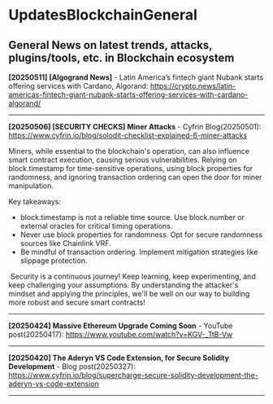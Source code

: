 # UpdatesBlockchainGeneral
General News on latest trends, attacks, plugins/tools, etc. in Blockchain ecosystem
------------------------------------------------------------------------------------------------------------


**[20250511] [Algogrand News]** - Latin America’s fintech giant Nubank starts offering services with Cardano, Algorand: https://crypto.news/latin-americas-fintech-giant-nubank-starts-offering-services-with-cardano-algorand/ 

------------------------------------------------------------------------------------------------------------
**[20250506] [SECURITY CHECKS]  Miner Attacks** - Cyfrin Blog(20250501): https://www.cyfrin.io/blog/solodit-checklist-explained-6-miner-attacks

Miners, while essential to the blockchain's operation, can also influence smart contract execution, causing serious vulnerabilities. Relying on block.timestamp for time-sensitive operations, using block properties for randomness, and ignoring transaction ordering can open the door for miner manipulation.

‍Key takeaways:
- block.timestamp is not a reliable time source. Use block.number or external oracles for critical timing operations.
‍
- Never use block properties for randomness. Opt for secure randomness sources like Chainlink VRF.
‍
- Be mindful of transaction ordering. Implement mitigation strategies like slippage protection.

‍
Security is a continuous journey! Keep learning, keep experimenting, and keep challenging your assumptions. By understanding the attacker's mindset and applying the principles, we'll be well on our way to building more robust and secure smart contracts!

------------------------------------------------------------------------------------------------------------
**[20250424] Massive Ethereum Upgrade Coming Soon** - YouTube post(20250417): https://www.youtube.com/watch?v=KGV-_TtB-Vw

------------------------------------------------------------------------------------------------------------
**[20250420] The Aderyn VS Code Extension, for Secure Solidity Development** - Blog post(20250327): https://www.cyfrin.io/blog/supercharge-secure-solidity-development-the-aderyn-vs-code-extension

------------------------------------------------------------------------------------------------------------
